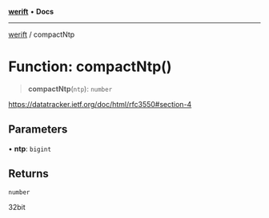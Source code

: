 [**werift**](../README.md) • **Docs**

***

[werift](../globals.md) / compactNtp

# Function: compactNtp()

> **compactNtp**(`ntp`): `number`

https://datatracker.ietf.org/doc/html/rfc3550#section-4

## Parameters

• **ntp**: `bigint`

## Returns

`number`

32bit
